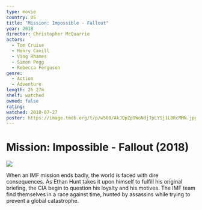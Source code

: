 ```yaml
---
type: movie
country: US
title: "Mission: Impossible - Fallout"
year: 2018
director: Christopher McQuarrie
actors:
  - Tom Cruise
  - Henry Cavill
  - Ving Rhames
  - Simon Pegg
  - Rebecca Ferguson
genre:
  - Action
  - Adventure
length: 2h 27m
shelf: watched
owned: false
rating:
watched: 2018-07-27
poster: https://image.tmdb.org/t/p/w500/AkJQpZp9WoNdj7pLYSj1L0RcMMN.jpg
---
```


# Mission: Impossible - Fallout (2018)

![](https://image.tmdb.org/t/p/w500/AkJQpZp9WoNdj7pLYSj1L0RcMMN.jpg)

When an IMF mission ends badly, the world is faced with dire consequences. As Ethan Hunt takes it upon himself to fulfill his original briefing, the CIA begin to question his loyalty and his motives. The IMF team find themselves in a race against time, hunted by assassins while trying to prevent a global catastrophe.